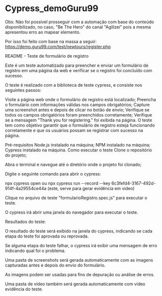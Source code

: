 # Cypress_demoGuru99

Obs: Não foi possível prosseguir com a automação com base do conteúdo disponibilizado, no caso, "Be The Hero" do canal "Agilizei" pois a mesma apresentou erro ao mapear elemento. 

Por isso foi feito com base na massa a seguir: https://demo.guru99.com/test/newtours/register.php

README - Teste de formulário de registro

Este é um teste automatizado para preencher e enviar um formulário de registro em uma página da web e verificar se o registro foi concluído com sucesso.

O teste é realizado com a biblioteca de teste cypress, e consiste nos seguintes passos:

Visite a página web onde o formulário de registro está localizado;
Preencha o formulário com informações válidas nos campos obrigatórios;
Capture uma screenshot antes e depois de clicar no botão de envio;
Verifique se todos os campos obrigatórios foram preenchidos corretamente;
Verifique se a mensagem "Thank you for registering." foi exibida na página.
O teste tem como objetivo garantir que o formulário de registro esteja funcionando corretamente e que os usuários possam se registrar com sucesso na página.

Pré-requisitos
Node.js instalado na máquina;
NPM instalado na máquina;
Cypress instalado na máquina.
Como executar o teste
Clone o repositório do projeto;

Abra o terminal e navegue até o diretório onde o projeto foi clonado;

Digite o seguinte comando para abrir o cypress:

npx cypress open ou npx cypress run --record --key 6c3fefd4-3167-492d-914f-4a29554ce44a (este, serve para gerar evidência em video)

Clique no arquivo de teste "formularioRegistro.spec.js" para executar o teste.

O cypress irá abrir uma janela do navegador para executar o teste.

Resultados do teste:

O resultado do teste será exibido na janela do cypress, indicando se cada etapa do teste foi aprovada ou reprovada. 

Se alguma etapa do teste falhar, o cypress irá exibir uma mensagem de erro indicando qual foi o problema.

Uma pasta de screenshots será gerada automaticamente com as imagens capturadas antes e depois do envio do formulário. 

As imagens podem ser usadas para fins de depuração ou análise de erros.

Uma pasta de video também será gerada automaticamente com video evidência do teste.

